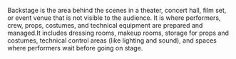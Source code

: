 Backstage is the area behind the scenes in a theater, concert hall, film set, or event venue that is not visible to the audience. It is where performers, crew, props, costumes, and technical equipment are prepared and managed.It includes dressing rooms, makeup rooms, storage for props and costumes, technical control areas (like lighting and sound), and spaces where performers wait before going on stage.
